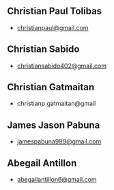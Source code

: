## Christian Paul Tolibas
 - christianpaul@gmail.com

## Christian Sabido
 - christiansabido402@gmail.com

## Christian Gatmaitan
 - christianp.gatmaitan@gmail

## James Jason Pabuna
 - jamespabuna999@gmail.com

## Abegail Antillon
 - abegailantillon6@gmail.com